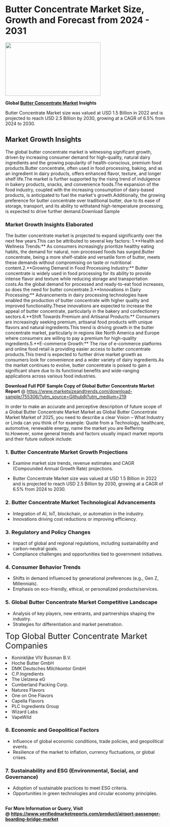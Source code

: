 <H1>Butter Concentrate Market Size, Growth and Forecast from 2024 - 2031</H1><img class="aligncenter size-medium wp-image-584254" src="https://thirdeyenews.in/wp-content/uploads/2024/09/Global-Market-Research-300x168.jpeg" alt="" width="300" height="168" /><p><strong>Global&nbsp;<a href="https://www.marketsizeandtrends.com/download-sample/755306/?utm_source=Github8j?utm_medium=219">Butter Concentrate Market</a> Insights</strong></p><p>Butter Concentrate Market size was valued at USD 1.5 Billion in 2022 and is projected to reach USD 2.5 Billion by 2030, growing at a CAGR of 6.5% from 2024 to 2030.</p><p><h2>Market Growth Insights</h2> The global butter concentrate market is witnessing significant growth, driven by increasing consumer demand for high-quality, natural dairy ingredients and the growing popularity of health-conscious, premium food products.Butter concentrate, often used in food processing, baking, and as an ingredient in dairy products, offers enhanced flavor, texture, and longer shelf life.The market is further supported by the rising trend of indulgence in bakery products, snacks, and convenience foods.The expansion of the food industry, coupled with the increasing consumption of dairy-based products, is anticipated to fuel the market's growth.Additionally, the growing preference for butter concentrate over traditional butter, due to its ease of storage, transport, and its ability to withstand high-temperature processing, is expected to drive further demand.Download Sample <h3>Market Growth Insights Elaborated</h3> The butter concentrate market is projected to expand significantly over the next few years.This can be attributed to several key factors: 1.**Health and Wellness Trends:** As consumers increasingly prioritize healthy eating habits, the demand for natural, non-processed foods has surged.Butter concentrate, being a more shelf-stable and versatile form of butter, meets these demands without compromising on taste or nutritional content.2.**Growing Demand in Food Processing Industry:** Butter concentrate is widely used in food processing for its ability to provide intense flavor and texture while reducing storage and transportation costs.As the global demand for processed and ready-to-eat food increases, so does the need for butter concentrate.3.**Innovations in Dairy Processing:** Advancements in dairy processing technologies have enabled the production of butter concentrate with higher quality and improved functionality.These innovations are expected to increase the appeal of butter concentrate, particularly in the bakery and confectionery sectors.4.**Shift Towards Premium and Artisanal Products:** Consumers are increasingly seeking premium, artisanal food products with unique flavors and natural ingredients.This trend is driving growth in the butter concentrate market, particularly in regions like North America and Europe where consumers are willing to pay a premium for high-quality ingredients.5.**E-commerce Growth:** The rise of e-commerce platforms and online food retail is providing easier access to butter concentrate products.This trend is expected to further drive market growth as consumers look for convenience and a wider variety of dairy ingredients.As the market continues to evolve, butter concentrate is poised to gain a significant share due to its functional benefits and wide-ranging applications across various food industries.</p><p><span class=""><strong>Download Full PDF Sample Copy of Global Butter Concentrate Market Report</strong> @ <a href="https://www.marketsizeandtrends.com/download-sample/755306/?utm_source=Github8j?utm_medium=219" target="_blank">https://www.marketsizeandtrends.com/download-sample/755306/?utm_source=Github8j?utm_medium=219</a></span></p><p>In order to make an accurate and perceptive description of future scope of a Global&nbsp;Butter Concentrate Market Market as Global&nbsp;Butter Concentrate Market Market of 2025, you need to describe a clear Vision &ndash; What Industry or Linda can you think of for example: Quote from a Technology, healthcare, automotive, renewable energy, name the market you are Reffering to.However, some general trends and factors usually impact market reports and their future outlook include:</p><h3>1.&nbsp;<strong>Butter Concentrate Market Growth Projections</strong></h3><ul><li>Examine market size trends, revenue estimates and CAGR (Compounded Annual Growth Rate) projections.</li><li><p>Butter Concentrate Market size was valued at USD 1.5 Billion in 2022 and is projected to reach USD 2.5 Billion by 2030, growing at a CAGR of 6.5% from 2024 to 2030.</p></li></ul><h3>2.&nbsp;<strong>Butter Concentrate Market Technological Advancements</strong></h3><ul><li>Integration of AI, IoT, blockchain, or automation in the industry.</li><li>Innovations driving cost reductions or improving efficiency.</li></ul><h3>3.&nbsp;<strong>Regulatory and Policy Changes</strong></h3><ul><li>Impact of global and regional regulations, including sustainability and carbon-neutral goals.</li><li>Compliance challenges and opportunities tied to government initiatives.</li></ul><h3>4.&nbsp;<strong>Consumer Behavior Trends</strong></h3><ul><li>Shifts in demand influenced by generational preferences (e.g., Gen Z, Millennials).</li><li>Emphasis on eco-friendly, ethical, or personalized products/services.</li></ul><h3>5.&nbsp;<strong>Global Butter Concentrate Market Competitive Landscape</strong></h3><ul><li>Analysis of key players, new entrants, and partnerships shaping the industry.</li><li>Strategies for differentiation and market penetration.</li></ul><p data-pm-slice="1 1 []"><span style="color: inherit; font-family: inherit; font-size: 25px;">Top Global Butter Concentrate Market Companies</span></p><div class="" data-test-id=""><p><li>Koninklijke VIV Buisman B.V.</li><li> Hoche Butter GmbH</li><li> DMK Deutsches Milchkontor GmbH</li><li> C.P.Ingredients</li><li> The Uelzena eG</li><li> Cumberland Packing Corp.</li><li> Natures Flavors</li><li> One on One Flavors</li><li> Capella Flavors</li><li> PLC Ingredients Group</li><li> Wizard Labs</li><li> VapeWild</li></p></div><h3>6.&nbsp;<strong>Economic and Geopolitical Factors</strong></h3><ul><li>Influence of global economic conditions, trade policies, and geopolitical events.</li><li>Resilience of the market to inflation, currency fluctuations, or global crises.</li></ul><h3>7.&nbsp;<strong>Sustainability and ESG (Environmental, Social, and Governance)</strong></h3><ul><li>Adoption of sustainable practices to meet ESG criteria.</li><li>Opportunities in green technologies and circular economy principles.</li></ul><h2><strong style="font-size: 14px;">For More Information or Query, Visit @&nbsp;</strong><a style="background-color: #ffffff; font-size: 14px;" href="https://www.marketsizeandtrends.com/report/butter-concentrate-market/" target="_blank">https://www.verifiedmarketreports.com/product/airport-passenger-boarding-bridge-market</a></h2>